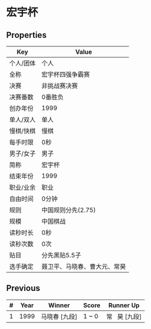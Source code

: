 # 宏宇杯

## Properties

| Key | Value |
| --- | ----- |
| 个人/团体 | 个人 |
| 全称 | 宏宇杯四强争霸赛 |
| 决赛 | 非挑战赛决赛 |
| 决赛番数 | 0番胜负 |
| 创办年份 | 1999 |
| 单人/双人 | 单人 |
| 慢棋/快棋 | 慢棋 |
| 每手时限 | 0秒 |
| 男子/女子 | 男子 |
| 简称 | 宏宇杯 |
| 结束年份 | 1999 |
| 职业/业余 | 职业 |
| 自由时间 | 0分钟 |
| 规则 | 中国规则分先(2.75) |
| 规模 | 中国棋战 |
| 读秒时长 | 0秒 |
| 读秒次数 | 0次 |
| 贴目 | 分先黑贴5.5子 |
| 选手确定 | 聂卫平、马晓春、曹大元、常昊 |

## Previous

| # | Year | Winner | Score | Runner Up |
| --- | --- | --- | --- | --- |
| 1 | 1999 | 马晓春 [九段] | 1 ~ 0 | 常   昊 [九段] |

